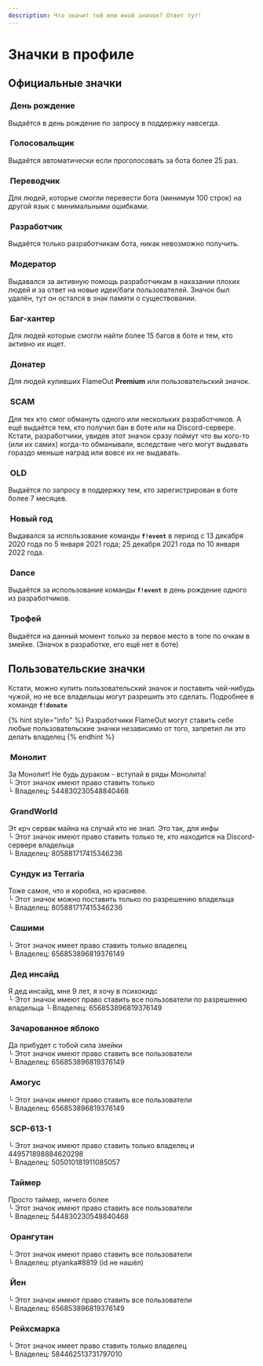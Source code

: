 ```yaml
---
description: Что значит той или иной значок? Ответ тут!
---
```


# Значки в профиле

## Официальные значки

### <img src="../.gitbook/assets/https___discord.com_assets_496cd7d4bfc59cdf6cd8a3285b42b576.svg-0.svg" alt="" data-size="line"> День рождение

Выдаётся в день рождение по запросу в поддержку навсегда.

### <img src="../.gitbook/assets/840537983060017172.webp" alt="" data-size="line"> Голосовальщик

Выдаётся автоматически если проголосовать за бота более 25 раз.

### <img src="../.gitbook/assets/849290020950245458.webp" alt="" data-size="line"> Переводчик

Для людей, которые смогли перевести бота (минимум 100 строк) на другой язык с минимальными ошибками.

### <img src="../.gitbook/assets/https___discord.com_assets_509dd485f6269e2521955120f3e8f0ef.svg-0.svg" alt="" data-size="line"> Разработчик

Выдаётся только разработчикам бота, никак невозможно получить.

### <img src="../.gitbook/assets/https___discord.com_assets_770955b283a8a3d1cfd221f70dc0e6ee.svg-0.svg" alt="" data-size="line"> Модератор

Выдавался за активную помощь разработчикам в наказании плохих людей и за ответ на новые идеи/баги пользователей. Значок был удалён, тут он остался в знак памяти о существовании.

### <img src="../.gitbook/assets/https___discord.com_assets_370f5af37229902609dec50690ec5f99.svg-0.svg" alt="" data-size="line"> Баг-хантер

Для людей которые смогли найти более 15 багов в боте и тем, кто активно их ищет.

### <img src="../.gitbook/assets/823500862215028758 (1).gif" alt="" data-size="line"> Донатер

Для людей купивших FlameOut **Premium** или пользовательский значок.

### <img src="../.gitbook/assets/https___discord.com_assets_0d9e341a5ff1e9d55e691cc7d86f05bd.svg-0.svg" alt="" data-size="line"> SCAM

Для тех кто смог обмануть одного или нескольких разработчиков. А ещё выдаётся тем, кто получил бан в боте или на Discord-сервере. Кстати, разработчики, увидев этот значок сразу поймут что вы кого-то (или их самих) когда-то обманывали, вследствие чего могут выдавать гораздо меньше наград или вовсе их не выдавать.

### <img src="../.gitbook/assets/https___discord.com_assets_ffa92fc2c8f0a781d5ae9ffbecefa054.svg-0.svg" alt="" data-size="line"> OLD

Выдаётся по запросу в поддержку тем, кто зарегистрирован в боте более 7 месяцев.

### <img src="../.gitbook/assets/https___discord.com_assets_2f5331445a4647af2bb317862b38502a.svg-0.svg" alt="" data-size="line"> Новый год

Выдавался за использование команды **`f!event`** в период с 13 декабря 2020 года по 5 января 2021 года; 25 декабря 2021 года по 10 января 2022 года.

### <img src="../.gitbook/assets/960951684186652743.gif" alt="" data-size="line"> Dance

Выдаётся за использование команды **`f!event`** в день рождение одного из разработчиков.

### <img src="../.gitbook/assets/1238_Trophy.png" alt="" data-size="line"> Трофей

Выдаётся на данный момент только за первое место в топе по очкам в змейке. (Значок в разработке, его ещё нет в боте)

## Пользовательские значки

Кстати, можно купить пользовательский значок и поставить чей-нибудь чужой, но не все владельцы могут разрешить это сделать. Подробнее в команде **`f!donate`**

{% hint style="info" %}
Разработчики FlameOut могут ставить себе любые пользовательские значки независимо от того, запретил ли это делать владелец
{% endhint %}

### <img src="../.gitbook/assets/957626031215353896.webp" alt="" data-size="line"> Монолит

За Монолит! Не будь дураком - вступай в ряды Монолита!\
└ Этот значок имеют право ставить только\
└ Владелец: 544830230548840468

### <img src="../.gitbook/assets/985209060204888074.gif" alt="" data-size="line"> GrandWorld

Эт крч сервак майна на случай кто не знал. Это так, для инфы\
└ Этот значок имеют право ставить только те, кто находится на Discord-сервере владельца\
└ Владелец: 805881717415346236

### <img src="../.gitbook/assets/992763761737875526 (1).gif" alt="" data-size="line"> Сундук из Terraria

Тоже самое, что и коробка, но красивее.\
└ Этот значок можно поставить только по разрешению владельца\
└ Владелец: 805881717415346236

### <img src="../.gitbook/assets/921833706493214750.webp" alt="" data-size="line"> Сашими

└ Этот значок имеет право ставить только владелец\
└ Владелец: 656853896819376149

### <img src="../.gitbook/assets/921833729985511454.gif" alt="" data-size="line"> Дед инсайд

Я дед инсайд, мне 9 лет, я хочу в психокидс\
└ Этот значок имеют право ставить все пользователи по разрешению владельца └ Владелец: 656853896819376149

### <img src="../.gitbook/assets/986870845668474950.gif" alt="" data-size="line"> Зачарованное яблоко

Да прибудет с тобой сила змейки\
└ Этот значок имеют право ставить все пользователи\
└ Владелец: 656853896819376149

### <img src="../.gitbook/assets/921838156276449320.webp" alt="" data-size="line"> Амогус

└ Этот значок имеют право ставить все пользователи\
└ Владелец: 656853896819376149

### <img src="../.gitbook/assets/945705723973738506.webp" alt="" data-size="line"> SCP-613-1

└ Этот значок имеют право ставить только владелец и 449571898884620298\
└ Владелец: 505010181911085057

### <img src="../.gitbook/assets/957622573234004058.gif" alt="" data-size="line"> Таймер

Просто таймер, ничего более\
└ Этот значок имеют право ставить все пользователи\
└ Владелец: 544830230548840468

### <img src="../.gitbook/assets/https___discord.com_assets_70e2c1bb3d82f6e009d3aaa6d72b8fc2.svg-0.svg" alt="" data-size="line"> Орангутан

└ Этот значок имеют право ставить все пользователи\
└ Владелец: ptyanka#8819 (id не нашёл)

### <img src="../.gitbook/assets/https___discord.com_assets_24f893169104e65cf4e3dfb1d817d078.svg-0 (1).svg" alt="" data-size="line"> Йен

└ Этот значок имеют право ставить все пользователи\
└ Владелец: 656853896819376149

### <img src="../.gitbook/assets/922229936142553089.png" alt="" data-size="line"> Рейхсмарка

└ Этот значок имеет право ставить только владелец\
└ Владелец: 584462513731797010
